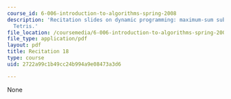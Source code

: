 ```yaml
---
course_id: 6-006-introduction-to-algorithms-spring-2008
description: 'Recitation slides on dynamic programming: maximum-sum sub-array and
  Tetris.'
file_location: /coursemedia/6-006-introduction-to-algorithms-spring-2008/2722a99c1b49cc24b994a9e08473a3d6_recitation18.pdf
file_type: application/pdf
layout: pdf
title: Recitation 18
type: course
uid: 2722a99c1b49cc24b994a9e08473a3d6

---
```

None